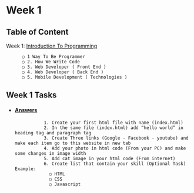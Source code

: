 # Week 1

## Table of Content

  Week 1: [Introduction To Programming](https://github.com/x39OME/Ustudy-Application-Development-Camp/tree/main/Week%201/Content)
  
      
          ○ 1 Way To Be Programmer
          ○ 2. How We Write Code
          ○ 3. Web Developer ( Front End )
          ○ 4. Web Developer ( Back End )
          ○ 5. Mobile Development ( Technologies )
      

## Week 1 Tasks
 - #### [Answers](https://github.com/x39OME/Ustudy-Application-Development-Camp/tree/main/Week%201/Task%201)
                  1. Create your first html file with name (index.html)
                  2. In the same file (index.html) add “hello world” in heading tag and paragraph tag
                  3. Create Three links (Google - Facebook - youtube) and make each item go to this website in new tab
                  4. Add your photo in html code (From your PC) and make some changes in image width
                  5. Add cat image in your html code (From internet)
                  6. Create list that contain your skill (Optional Task) Example:
                    ○ HTML
                    ○ CSS
                    ○ Javascript
